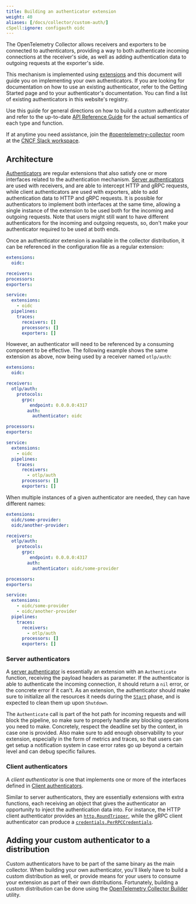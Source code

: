 ```yaml
---
title: Building an authenticator extension
weight: 40
aliases: [/docs/collector/custom-auth/]
cSpell:ignore: configauth oidc
---
```


The OpenTelemetry Collector allows receivers and exporters to be connected to
authenticators, providing a way to both authenticate incoming connections at the
receiver's side, as well as adding authentication data to outgoing requests at
the exporter's side.

This mechanism is implemented using [extensions] and this document will guide
you on implementing your own authenticators. If you are looking for
documentation on how to use an existing authenticator, refer to the Getting
Started page and to your authenticator's documentation. You can find a list of
existing authenticators in this website's registry.

Use this guide for general directions on how to build a custom authenticator and
refer to the up-to-date
[API Reference Guide](https://pkg.go.dev/go.opentelemetry.io/collector/config/configauth)
for the actual semantics of each type and function.

If at anytime you need assistance, join the
[#opentelemetry-collector](https://cloud-native.slack.com/archives/C01N6P7KR6W)
room at the [CNCF Slack workspace](https://slack.cncf.io).

## Architecture

[Authenticators] are regular extensions that also satisfy one or more interfaces
related to the authentication mechanism. [Server authenticators][sa] are used
with receivers, and are able to intercept HTTP and gRPC requests, while client
authenticators are used with exporters, able to add authentication data to HTTP
and gRPC requests. It is possible for authenticators to implement both
interfaces at the same time, allowing a single instance of the extension to be
used both for the incoming and outgoing requests. Note that users might still
want to have different authenticators for the incoming and outgoing requests,
so, don't make your authenticator required to be used at both ends.

Once an authenticator extension is available in the collector distribution, it
can be referenced in the configuration file as a regular extension:

```yaml
extensions:
  oidc:

receivers:
processors:
exporters:

service:
  extensions:
    - oidc
  pipelines:
    traces:
      receivers: []
      processors: []
      exporters: []
```

However, an authenticator will need to be referenced by a consuming component to
be effective. The following example shows the same extension as above, now being
used by a receiver named `otlp/auth`:

```yaml
extensions:
  oidc:

receivers:
  otlp/auth:
    protocols:
      grpc:
         endpoint: 0.0.0.0:4317
        auth:
          authenticator: oidc

processors:
exporters:

service:
  extensions:
    - oidc
  pipelines:
    traces:
      receivers:
        - otlp/auth
      processors: []
      exporters: []
```

When multiple instances of a given authenticator are needed, they can have
different names:

```yaml
extensions:
  oidc/some-provider:
  oidc/another-provider:

receivers:
  otlp/auth:
    protocols:
      grpc:
         endpoint: 0.0.0.0:4317
        auth:
          authenticator: oidc/some-provider

processors:
exporters:

service:
  extensions:
    - oidc/some-provider
    - oidc/another-provider
  pipelines:
    traces:
      receivers:
        - otlp/auth
      processors: []
      exporters: []
```

### Server authenticators

A [server authenticator][sa] is essentially an extension with an `Authenticate`
function, receiving the payload headers as parameter. If the authenticator is
able to authenticate the incoming connection, it should return a `nil` error, or
the concrete error if it can't. As an extension, the authenticator should make
sure to initialize all the resources it needs during the
[`Start`](https://pkg.go.dev/go.opentelemetry.io/collector/component#Component)
phase, and is expected to clean them up upon `Shutdown`.

The `Authenticate` call is part of the hot path for incoming requests and will
block the pipeline, so make sure to properly handle any blocking operations you
need to make. Concretely, respect the deadline set by the context, in case one
is provided. Also make sure to add enough observability to your extension,
especially in the form of metrics and traces, so that users can get setup a
notification system in case error rates go up beyond a certain level and can
debug specific failures.

### Client authenticators

A _client authenticator_ is one that implements one or more of the interfaces
defined in [Client authenticators].

Similar to server authenticators, they are essentially extensions with extra
functions, each receiving an object that gives the authenticator an opportunity
to inject the authentication data into. For instance, the HTTP client
authenticator provides an
[`http.RoundTripper`](https://pkg.go.dev/net/http#RoundTripper), while the gRPC
client authenticator can produce a
[`credentials.PerRPCCredentials`](https://pkg.go.dev/google.golang.org/grpc/credentials#PerRPCCredentials).

## Adding your custom authenticator to a distribution

Custom authenticators have to be part of the same binary as the main collector.
When building your own authenticator, you'll likely have to build a custom
distribution as well, or provide means for your users to consume your extension
as part of their own distributions. Fortunately, building a custom distribution
can be done using the [OpenTelemetry Collector Builder][builder] utility.

[authenticators]:
  https://pkg.go.dev/go.opentelemetry.io/collector/config/configauth
[builder]:
  https://github.com/open-telemetry/opentelemetry-collector/tree/main/cmd/builder
[client authenticators]:
  https://pkg.go.dev/go.opentelemetry.io/collector/config/configauth#client-authenticators
[extensions]: ../../configuration/#extensions
[sa]:
  https://pkg.go.dev/go.opentelemetry.io/collector/config/configauth#server-authenticators
